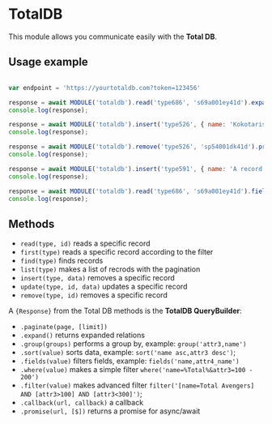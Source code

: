 # TotalDB

This module allows you communicate easily with the __Total DB__.

## Usage example

```js

var endpoint = 'https://yourtotaldb.com?token=123456'

response = await MODULE('totaldb').read('type686', 's69a001ey41d').expand().fields('id,name,attr14_name').promise(endpoint);
console.log(response);

response = await MODULE('totaldb').insert('type526', { name: 'Kokotaris XXL' }).promise(endpoint);
console.log(response);

response = await MODULE('totaldb').remove('type526', 'sp54001dk41d').promise(endpoint);
console.log(response);

response = await MODULE('totaldb').insert('type591', { name: 'A record name', attr1: '123456' }).promise(endpoint);
console.log(response);

response = await MODULE('totaldb').read('type686', 's69a001ey41d').fields('id,name,attr14_name').promise(endpoint);
console.log(response);
```

## Methods

- `read(type, id)` reads a specific record
- `first(type)` reads a specific record according to the filter
- `find(type)` finds records
- `list(type)` makes a list of recrods with the pagination
- `insert(type, data)` removes a specific record
- `update(type, id, data)` updates a specific record
- `remove(type, id)` removes a specific record

A `{Response}` from the Total DB methods is the __TotalDB QueryBuilder__:

- `.paginate(page, [limit])`
- `.expand()` returns expanded relations
- `.group(groups)` performs a group by, example: `group('attr3,name')`
- `.sort(value)` sorts data, example: `sort('name asc,attr3 desc')`;
- `.fields(value)` filters fields, example: `fields('name,attr4_name')`
- `.where(value)` makes a simple filter `where('name=%Total%&attr3=100 - 200')`
- `.filter(value)` makes advanced filter `filter('[name=Total Avengers] AND [attr3>100] AND [attr3<300]')`;
- `.callback(url, callback)` a callback
- `.promise(url, [$])` returns a promise for async/await